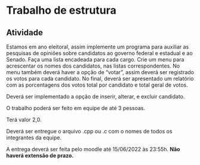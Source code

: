 # Trabalho de estrutura

## Atividade
Estamos em ano eleitoral, assim implemente um programa para auxiliar as pesquisas de opiniões sobre candidatos ao governo federal e estadual e ao Senado. Faça uma lista encadeada para cada cargo. Crie um menu para acrescentar os nomes dos candidatos, nas listas correspondentes. No menu também deverá haver a opção de “votar”, assim deverá ser registrado os votos para cada candidato. No final, deverá ser apresentado um relatório com as porcentagens dos votos total por candidato e total geral de votos.

Deverá ser implementado a opção de inserir, alterar, e excluir candidato. 

O trabalho poderá ser feito em equipe de até 3 pessoas.

Terá valor 2,0.

Deverá ser entregue o arquivo .cpp ou .c com o nomes de todos os integrantes da equipe.

A entrega deverá ser feita pelo moodle até 15/06/2022 às 23:55h. **Não haverá extensão de prazo.**
